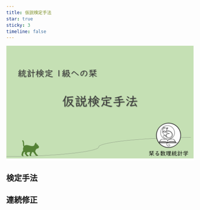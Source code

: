 ```yaml
---
title: 仮説検定手法
star: true
sticky: 3
timeline: false
---
```



<div style="display: flex; gap: 10px; justify-content: center;">
  <img src="/assets/images/test/thumbnail.png" style="max-width: 100%; height: auto;">
</div>

## 検定手法

<div class="vp-card-container">

<VPCard
  title="t検定"
  desc="t検定の概要"
  link="/posts/test/t_test.html"
/>

<VPCard
  title="尤度比検定"
  desc="尤度比検定の概要"
  link="/posts/test/likelihood_ratio.html"
/>
</div>

## 連続修正

<div class="vp-card-container">

<VPCard
  title="半整数補正"
  desc="離散型分布の正規近似・連続修正"
  link="/posts/test/continuity_correction.html"
/>
</div>
